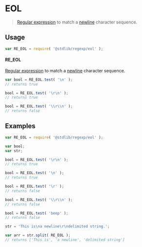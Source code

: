 # EOL

> [Regular expression][regexp] to match a [newline][newline] character sequence.


<section class="usage">

## Usage

``` javascript
var RE_EOL = require( '@stdlib/regexp/eol' );
```

#### RE_EOL

[Regular expression][regexp] to match a [newline][newline] character sequence. 

``` javascript
var bool = RE_EOL.test( '\n' );
// returns true

bool = RE_EOL.test( '\r\n' );
// returns true

bool = RE_EOL.test( '\\r\\n' );
// returns false
```

<!-- </usage> -->


<section class="examples">

## Examples

``` javascript
var RE_EOL = require( '@stdlib/regexp/eol' );

var bool;
var str;

bool = RE_EOL.test( '\r\n' );
// returns true

bool = RE_EOL.test( '\n' );
// returns true

bool = RE_EOL.test( '\r' );
// returns false

bool = RE_EOL.test( '\\r\\n' );
// returns false

bool = RE_EOL.test( 'beep' );
// returns false

str = 'This is\na newline\r\ndelimited string.';

var arr = str.split( RE_EOL ); 
// returns ['This is', 'a newline', 'delimited string']
```

<!-- </examples> -->


<section class="links">

[regexp]: https://developer.mozilla.org/en-US/docs/Web/JavaScript/Guide/Regular_Expressions
[newline]: https://en.wikipedia.org/wiki/Newline

<!-- </links> -->
